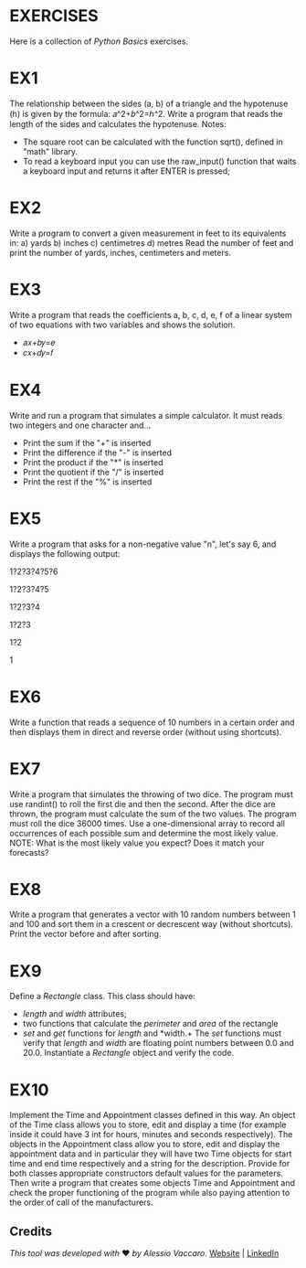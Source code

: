 # EXERCISES

Here is a collection of *Python Basics* exercises.

# EX1
The relationship between the sides (a, b) of a triangle and the hypotenuse (h) is given by the formula: 𝑎^2+𝑏^2=ℎ^2. Write a program that reads the length of the sides and calculates the hypotenuse.
Notes:
- The square root can be calculated with the function sqrt(), defined in "math" library.
- To read a keyboard input you can use the raw_input() function that waits a keyboard input and returns it after ENTER is pressed;

# EX2
Write a program to convert a given measurement in feet to its equivalents in:
a) yards
b) inches
c) centimetres
d) metres 
Read the number of feet and print the number of yards, inches, centimeters and meters.

# EX3
Write a program that reads the coefficients a, b, c, d, e, f of a linear system of two equations with two variables and shows the solution.

- 𝑎𝑥+𝑏𝑦=𝑒
- 𝑐𝑥+𝑑𝑦=𝑓

# EX4
Write and run a program that simulates a simple calculator. It must reads two integers and one character and...
- Print the sum if the "+" is inserted
- Print the difference if the "-" is inserted
- Print the product if the "*" is inserted
- Print the quotient if the "/" is inserted
- Print the rest if the "%" is inserted

# EX5
Write a program that asks for a non-negative value "n", let's say 6, and displays the following output:

1?2?3?4?5?6

1?2?3?4?5

1?2?3?4

1?2?3

1?2

1

# EX6
Write a function that reads a sequence of 10 numbers in a certain order and then displays them in direct and reverse order (without using shortcuts).

# EX7
Write a program that simulates the throwing of two dice. The program must use randint() to roll the first die and then the second. After the dice are thrown, the program must calculate the sum of the two values. The program must roll the dice 36000 times. 
Use a one-dimensional array to record all occurrences of each possible sum and determine the most likely value.
NOTE: What is the most likely value you expect? Does it match your forecasts?

# EX8
Write a program that generates a vector with 10 random numbers between 1 and 100 and sort them in a crescent or decrescent way (without shortcuts). Print the vector before and after sorting.

# EX9
Define a *Rectangle* class. This class should have:
- *length* and *width* attributes;
- two functions that calculate the *perimeter* and *area* of the rectangle
- *set* and *get* functions for *length* and *width.+ The *set* functions must verify that *length* and *width* are floating point numbers between 0.0 and 20.0.
Instantiate a *Rectangle* object and verify the code.

# EX10
Implement the Time and Appointment classes defined in this way.
An object of the Time class allows you to store, edit and display a time (for example inside it could have 3 int for hours, minutes and seconds respectively).
The objects in the Appointment class allow you to store, edit and display the appointment data and in particular they will have two Time objects for start time and end time respectively and a string for the description.
Provide for both classes appropriate constructors default values for the parameters.
Then write a program that creates some objects Time and Appointment and check the proper functioning of the program while also paying attention to the order of call of the manufacturers.

## Credits

*This tool was developed with* ❤ *by Alessio Vaccaro*.
[Website](https://www.alessiovaccaro.com) | [LinkedIn](https://www.alessiovaccarophoto.com) 